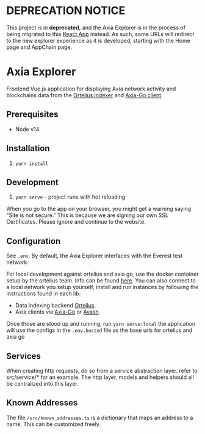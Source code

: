 # DEPRECATION NOTICE

This project is in **deprecated**, and the Axia Explorer is in the process of being migrated to this [React App](https://github.com/ava-labs/explorer-v2) instead. As such, some URLs will redirect to the new explorer experience as it is developed, starting with the Home page and AppChain page.

# Axia Explorer

Frontend Vue.js application for displaying Axia network activity and blockchains data from the [Ortelius indexer](https://github.com/ava-labs/ortelius) and [Axia-Go client](https://github.com/ava-labs/gecko).

## Prerequisites

-   Node v14

## Installation

1. `yarn install`

## Development

1. `yarn serve` - project runs with hot reloading

When you go to the app on your browser, you might get a warning saying "Site is not secure." This is because we are signing our own SSL Certificates. Please ignore and continue to the website.

## Configuration

See `.env`. By default, the Axia Explorer interfaces with the Everest test network.

For local development against ortelius and axia go, use the docker container setup by the ortelius team. Info can be
found [here](https://github.com/ava-labs/ortelius#quick-start-with-standalone-mode). You can also connect to a local network you setup yourself, install and run
instances by following the instructions found in each lib:

-   Data indexing backend [Ortelius](https://github.com/ava-labs/ortelius).
-   Axia clients via [Axia-Go](https://github.com/ava-labs/gecko) or [Avash](https://github.com/ava-labs/avash).

Once those are stood up and running, run `yarn serve:local` the application will use the configs in the `.env.hosted` file as the base urls for ortelius and axia go

## Services

When creating http requests, do so from a service abstraction layer. refer to src/service/\* for an example. The http layer, models and helpers should all be centralized into this layer.

## Known Addresses

The file `/src/known_addresses.ts` is a dictionary that maps an address to a name. This can be customized freely.
